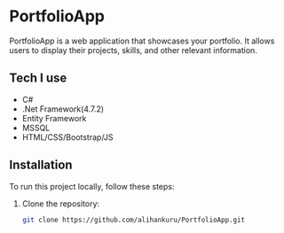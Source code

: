 # PortfolioApp

PortfolioApp is a web application that showcases your portfolio. It allows users to display their projects, skills, and other relevant information.

## Tech I use
- C#
- .Net Framework(4.7.2)
- Entity Framework
- MSSQL
- HTML/CSS/Bootstrap/JS

## Installation

To run this project locally, follow these steps:

1. Clone the repository:
   ```bash
   git clone https://github.com/alihankuru/PortfolioApp.git

